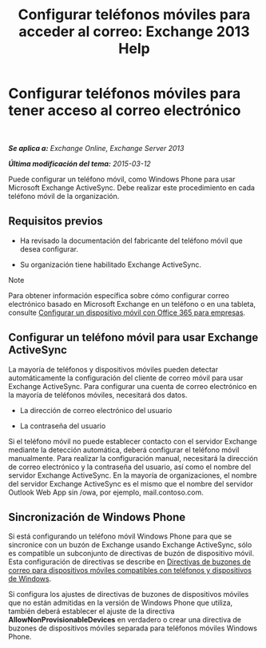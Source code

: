 ﻿---
title: 'Configurar teléfonos móviles para acceder al correo: Exchange 2013 Help'
TOCTitle: Configurar teléfonos móviles para tener acceso al correo electrónico
ms:assetid: 8d6e2cea-265a-43d9-a074-076f35658436
ms:mtpsurl: https://technet.microsoft.com/es-es/library/Bb123704(v=EXCHG.150)
ms:contentKeyID: 52061849
ms.date: 04/23/2018
mtps_version: v=EXCHG.150
ms.translationtype: HT
---

# Configurar teléfonos móviles para tener acceso al correo electrónico

 

_**Se aplica a:** Exchange Online, Exchange Server 2013_

_**Última modificación del tema:** 2015-03-12_

Puede configurar un teléfono móvil, como Windows Phone para usar Microsoft Exchange ActiveSync. Debe realizar este procedimiento en cada teléfono móvil de la organización.

## Requisitos previos

  - Ha revisado la documentación del fabricante del teléfono móvil que desea configurar.

  - Su organización tiene habilitado Exchange ActiveSync.


> [!NOTE]
> Para obtener información específica sobre cómo configurar correo electrónico basado en Microsoft Exchange en un teléfono o en una tableta, consulte <A href="https://support.office.com/es-es/article/set-up-a-mobile-device-using-office-365-for-business-7dabb6cb-0046-40b6-81fe-767e0b1f014f">Configurar un dispositivo móvil con Office&nbsp;365 para empresas</A>.



## Configurar un teléfono móvil para usar Exchange ActiveSync

La mayoría de teléfonos y dispositivos móviles pueden detectar automáticamente la configuración del cliente de correo móvil para usar Exchange ActiveSync. Para configurar una cuenta de correo electrónico en la mayoría de teléfonos móviles, necesitará dos datos.

  - La dirección de correo electrónico del usuario

  - La contraseña del usuario

Si el teléfono móvil no puede establecer contacto con el servidor Exchange mediante la detección automática, deberá configurar el teléfono móvil manualmente. Para realizar la configuración manual, necesitará la dirección de correo electrónico y la contraseña del usuario, así como el nombre del servidor Exchange ActiveSync. En la mayoría de organizaciones, el nombre del servidor Exchange ActiveSync es el mismo que el nombre del servidor Outlook Web App sin /owa, por ejemplo, mail.contoso.com.

## Sincronización de Windows Phone

Si está configurando un teléfono móvil Windows Phone para que se sincronice con un buzón de Exchange usando Exchange ActiveSync, sólo es compatible un subconjunto de directivas de buzón de dispositivo móvil. Esta configuración de directivas se describe en [Directivas de buzones de correo para dispositivos móviles compatibles con teléfonos y dispositivos de Windows](supported-mobile-device-mailbox-policies-for-windows-phones-and-devices-exchange-2013-help.md).

Si configura los ajustes de directivas de buzones de dispositivos móviles que no están admitidas en la versión de Windows Phone que utiliza, también deberá establecer el ajuste de la directiva **AllowNonProvisionableDevices** en verdadero o crear una directiva de buzones de dispositivos móviles separada para teléfonos móviles Windows Phone.

